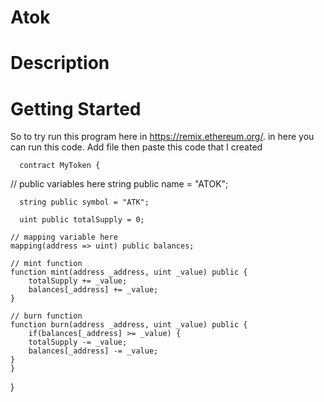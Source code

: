 # Atok

# Description

# Getting Started
So to try run this program here in https://remix.ethereum.org/. in here you can run this code. Add file then paste this code that I created
     
      contract MyToken {
   // public variables here
      string public name = "ATOK";
      
      string public symbol = "ATK";
      
      uint public totalSupply = 0;

    // mapping variable here
    mapping(address => uint) public balances;

    // mint function
    function mint(address _address, uint _value) public {
        totalSupply += _value;
        balances[_address] += _value;
    }

    // burn function
    function burn(address _address, uint _value) public {
        if(balances[_address] >= _value) {
        totalSupply -= _value;
        balances[_address] -= _value;
    }
    }
}
